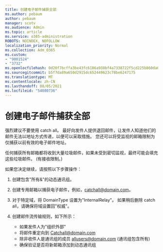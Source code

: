 ```yaml
---
title: 创建电子邮件捕获全部
ms.author: pebaum
author: pebaum
manager: scotv
ms.audience: Admin
ms.topic: article
ms.service: o365-administration
ROBOTS: NOINDEX, NOFOLLOW
localization_priority: Normal
ms.collection: Adm_O365
ms.custom:
- "9001524"
- "3732"
ms.openlocfilehash: 0d20f7bcffa3be43fc6186a938bf4a7338722f5cd225b860da6357398db26a69
ms.sourcegitcommit: b5f7da89a650d2915dc652449623c78be6247175
ms.translationtype: MT
ms.contentlocale: zh-CN
ms.lasthandoff: 08/05/2021
ms.locfileid: "54080736"
---
```

# <a name="create-an-email-catch-all"></a>创建电子邮件捕获全部

强烈建议不要使用 catch all。 最好向发件人提供退回邮件，让发件人知道他们的邮件无法以地址方式传递，以便可以采取措施。 您还可以将受监视的邮箱限制为仅捕获以前有效的电子邮件地址。 

任何捕获所有邮箱都将收到大量垃圾邮件，如果未受到密切监视，最终可能会填充这些垃圾邮件。  (有接收限制。)  

如果您决定继续，请按照以下步骤操作：

1. 创建包含"所有&"的动态通讯组。

2. 创建专用邮箱以捕获电子邮件，例如，catchall@domain.com。

3. 对于特定域，将 DomainType 设置为"InternalRelay"。 如果稍后删除 catch all，请确保将域设置回"权威"。

4. 创建邮件流传输规则，如下所示：

    - 如果发件人为"组织外部"
    - 将邮件重定向到 Catchall@domain.com
    - 除非收件人是通讯组的成员 allusers@domain.com (通讯组包含所有) 
    - 确保验证是否将新邮箱添加到动态通讯组

